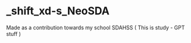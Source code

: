 # _shift_xd-s_NeoSDA
Made as a contribution towards my school SDAHSS ( This is study - GPT stuff ) 
